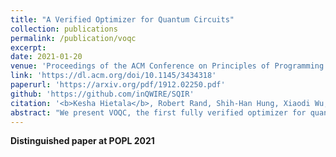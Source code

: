 ```yaml
---
title: "A Verified Optimizer for Quantum Circuits"
collection: publications
permalink: /publication/voqc
excerpt: 
date: 2021-01-20
venue: 'Proceedings of the ACM Conference on Principles of Programming Languages (POPL)'
link: 'https://dl.acm.org/doi/10.1145/3434318'
paperurl: 'https://arxiv.org/pdf/1912.02250.pdf'
github: 'https://github.com/inQWIRE/SQIR'
citation: '<b>Kesha Hietala</b>, Robert Rand, Shih-Han Hung, Xiaodi Wu, Michael Hicks. &quot;A Verified Optimizer for Quantum Circuits.&quot; <i>Proceedings of the ACM Conference on Principles of Programming Languages (POPL)</i>. 2021.'
abstract: "We present VOQC, the first fully verified optimizer for quantum circuits, written using the Coq proof assistant. Quantum circuits are expressed as programs in a simple, low-level language called SQIR, a simple quantum intermediate representation, which is deeply embedded in Coq. Optimizations and other transformations are expressed as Coq functions, which are proved correct with respect to a semantics of SQIR programs. SQIR uses a semantics of matrices of complex numbers, which is the standard for quantum computation, but treats matrices symbolically in order to reason about programs that use an arbitrary number of quantum bits. SQIR's careful design and our provided automation make it possible to write and verify a broad range of optimizations in VOQC, including full-circuit transformations from cutting-edge optimizers."
---
```


**Distinguished paper at POPL 2021**